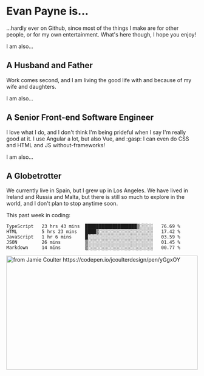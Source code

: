 # Evan Payne is...
...hardly ever on Github, since most of the things I make are for other people, or for my own entertainment.  What's here though, I hope you enjoy!

I am also...
## A Husband and Father
Work comes second, and I am living the good life with and because of my wife and daughters.

I am also...
## A Senior Front-end Software Engineer
I love what I do, and I don't think I'm being prideful when I say I'm really good at it.  I use Angular a lot, but also Vue, and :gasp: I can even do CSS and HTML and JS without-frameworks!

I am also...
## A Globetrotter
We currently live in Spain, but I grew up in Los Angeles.  We have lived in Ireland and Russia and Malta, but there is still so much to explore in the world, and I don't plan to stop anytime soon.

This past week in coding:
<!--START_SECTION:waka-->
```text
TypeScript   23 hrs 43 mins  ███████████████████▒░░░░░   76.69 % 
HTML         5 hrs 23 mins   ████▒░░░░░░░░░░░░░░░░░░░░   17.42 % 
JavaScript   1 hr 6 mins     █░░░░░░░░░░░░░░░░░░░░░░░░   03.59 % 
JSON         26 mins         ▒░░░░░░░░░░░░░░░░░░░░░░░░   01.45 % 
Markdown     14 mins         ▒░░░░░░░░░░░░░░░░░░░░░░░░   00.77 % 
```
<!--END_SECTION:waka-->


<img alt="from Jamie Coulter https://codepen.io/jcoulterdesign/pen/yGgxOY" src="./solar.svg" width="100%" height="300"/>
